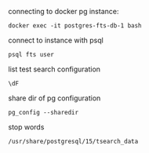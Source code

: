 connecting to docker pg instance:
```
docker exec -it postgres-fts-db-1 bash
```

connect to instance with psql
```
psql fts user
```

list test search configuration

```
\dF
```


share dir of pg configuration

```
pg_config --sharedir
```

stop words

```
/usr/share/postgresql/15/tsearch_data
```